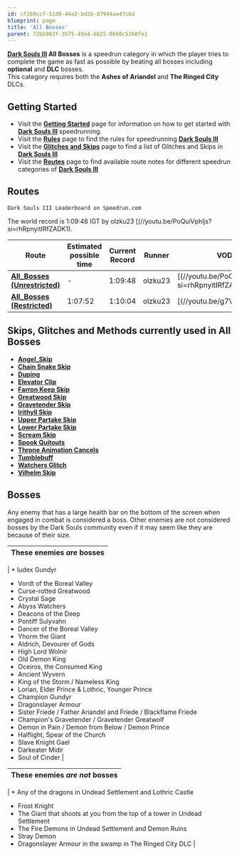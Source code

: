 ```yaml
---
id: cf269ccf-51d0-44a2-bd2b-87944aa47c6d
blueprint: page
title: 'All Bosses'
parent: 72bb083f-3575-49a4-bb25-0660c5368fe1
---
```

**[Dark Souls III](/darksouls3) All Bosses** is a speedrun category in which the player tries to complete the game as fast as possible by beating all bosses including **optional** and **DLC** bosses.\
This category requires both the **Ashes of Ariandel** and **The Ringed City** DLCs.

## Getting Started

- Visit the **[Getting Started](/darksouls3/getting-started)** page for information on how to get started with **[Dark Souls III](/darksouls3)** speedrunning.
- Visit the **[Rules](/darksouls3/rules)** page to find the rules for speedrunning **[Dark Souls III](/darksouls3)**
- Visit the **[Glitches and Skips](</Category:Glitch_(Dark_Souls_III)> 'Category:Glitch (Dark Souls III)')** page to find a list of Glitches and Skips in **[Dark Souls III](/darksouls3)**
- Visit the **[Routes](/darksouls3/routes)** page to find available route notes for different speedrun categories of **[Dark Souls III](/darksouls3)**

## Routes

`Dark Souls III Leaderboard on Speedrun.com`

The world record is 1:09:48 IGT by olzku23 [(//youtu.be/PoQuiVphljs?si=rhRpnyitIRfZADK1).

| Route                                                            | Estimated possible time | Current Record | Runner  | VOD                                                                                                                                       |
| ---------------------------------------------------------------- | ----------------------- | -------------- | ------- | ----------------------------------------------------------------------------------------------------------------------------------------- |
| **[All_Bosses (Unrestricted)](/darksouls3/all-bosses-+6-route)** | -                       | 1:09:48        | olzku23 | [(//youtu.be/PoQuiVphljs?si=rhRpnyitIRfZADK1) |
| **[All_Bosses (Restricted)](/darksouls3/all-bosses-+6-route)**   | 1:07:52                 | 1:10:04        | olzku23 | [(//youtu.be/g7VnClB8Wso)                     |

## Skips, Glitches and Methods currently used in All Bosses

- **[Angel_Skip](/darksouls3/angel-skip)**
- **[Chain Snake Skip](/darksouls3/chain-snake-skip)**
- **[Duping](/darksouls3/duping)**
- **[Elevator Clip](/darksouls3/elevator-clip)**
- **[Farron Keep Skip](/darksouls3/farron-keep-skip)**
- **[Greatwood Skip](/darksouls3/greatwood-skip)**
- **[Gravetender Skip](/darksouls3/gravetender-skip)**
- **[Irithyll Skip](/darksouls3/irithyll-skip)**
- **[Upper Partake Skip](/darksouls3/upper-partake-skip)**
- **[Lower Partake Skip](/darksouls3/lower-partake-skip)**
- **[Scream Skip](/darksouls3/scream-skip)**
- **[Spook Quitouts](/darksouls3/spook-quitouts)**
- **[Throne Animation Cancels](/darksouls3/throne-animation-cancels)**
- **[Tumblebuff](/darksouls3/tumblebuff)**
- **[Watchers Glitch](/darksouls3/watchers-glitch)**
- **[Vilhelm Skip](/darksouls3/vilhelm-skip)**

## Bosses

Any enemy that has a large health bar on the bottom of the screen when engaged in combat is considered a boss. Other enemies are not considered bosses by the Dark Souls community even if it may seem like they are because of their size.

| These enemies **_are_** bosses |
| ------------------------------ |

| \* Iudex Gundyr

- Vordt of the Boreal Valley
- Curse-rotted Greatwood
- Crystal Sage
- Abyss Watchers
- Deacons of the Deep
- Pontiff Sulyvahn
- Dancer of the Boreal Valley
- Yhorm the Giant
- Aldrich, Devourer of Gods
- High Lord Wolnir
- Old Demon King
- Oceiros, the Consumed King
- Ancient Wyvern
- King of the Storm / Nameless King
- Lorian, Elder Prince & Lothric, Younger Prince
- Champion Gundyr
- Dragonslayer Armour
- Sister Friede / Father Ariandel and Friede / Blackflame Friede
- Champion's Gravetender / Gravetender Greatwolf
- Demon in Pain / Demon from Below / Demon Prince
- Halflight, Spear of the Church
- Slave Knight Gael
- Darkeater Midir
- Soul of Cinder |

| These enemies **_are not_** bosses |
| ---------------------------------- |

| \* Any of the dragons in Undead Settlement and Lothric Castle

- Frost Knight
- The Giant that shoots at you from the top of a tower in Undead Settlement
- The Fire Demons in Undead Settlement and Demon Ruins
- Stray Demon
- Dragonslayer Armour in the swamp in The Ringed City DLC |
